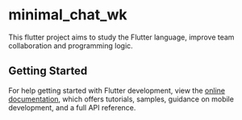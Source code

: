 # minimal_chat_wk

This flutter project aims to study the Flutter language, improve team collaboration and programming logic.

## Getting Started

For help getting started with Flutter development, view the
[online documentation](https://docs.flutter.dev/), which offers tutorials,
samples, guidance on mobile development, and a full API reference.
